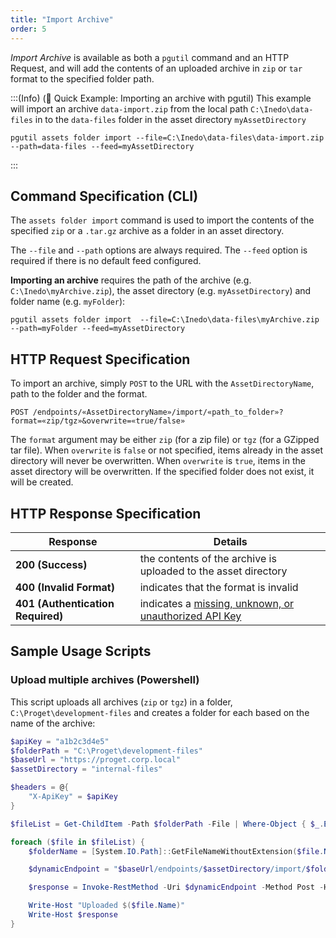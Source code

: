```yaml
---
title: "Import Archive"
order: 5
---
```


*Import Archive* is available as both a `pgutil` command and an HTTP Request, and will add the contents of an uploaded archive in `zip` or `tar` format to the specified folder path. 

:::(Info) (🚀 Quick Example: Importing an archive with pgutil)
This example will import an archive `data-import.zip` from the local path `C:\Inedo\data-files` in to the `data-files` folder in the asset directory `myAssetDirectory`

```
pgutil assets folder import --file=C:\Inedo\data-files\data-import.zip --path=data-files --feed=myAssetDirectory
```
:::

## Command Specification (CLI)
The `assets folder import` command is used to import the contents of the specified `zip` or a `.tar.gz` archive as a folder in an asset directory. 

The `--file` and `--path` options are always required. The `--feed` option is required if there is no default feed configured.

**Importing an archive** requires the path of the archive (e.g. `C:\Inedo\myArchive.zip`), the asset directory (e.g. `myAssetDirectory`) and folder name (e.g. `myFolder`):
```
pgutil assets folder import  --file=C:\Inedo\data-files\myArchive.zip --path=myFolder --feed=myAssetDirectory
```
## HTTP Request Specification
To import an archive, simply `POST` to the URL with the `AssetDirectoryName`, path to the folder and the format.

```
POST /endpoints/«AssetDirectoryName»/import/«path_to_folder»?format=«zip/tgz»&overwrite=«true/false»
```

The `format` argument may be either `zip` (for a zip file) or `tgz` (for a GZipped tar file). When `overwrite` is `false` or not specified, items already in the asset directory will never be overwritten. When `overwrite` is `true`, items in the asset directory will be overwritten. If the specified folder does not exist, it will be created. 

## HTTP Response Specification

| Response | Details |
| --- | --- |
| **200 (Success)** | the contents of the archive is uploaded to the asset directory |
| **400 (Invalid Format)** | indicates that the format is invalid |
| **401 (Authentication Required)** | indicates a [missing, unknown, or unauthorized API Key](/docs/proget/reference-api/proget-api-assets#authentication) |

## Sample Usage Scripts

### Upload multiple archives (Powershell)
This script uploads all archives (`zip` or `tgz`) in a folder, `C:\Proget\development-files` and creates a folder for each based on the name of the archive:

```powershell
$apiKey = "a1b2c3d4e5"
$folderPath = "C:\Proget\development-files"
$baseUrl = "https://proget.corp.local"
$assetDirectory = "internal-files"

$headers = @{
    "X-ApiKey" = $apiKey
}

$fileList = Get-ChildItem -Path $folderPath -File | Where-Object { $_.Extension -eq ".zip" -or $_.Extension -eq ".tgz" }

foreach ($file in $fileList) {
    $folderName = [System.IO.Path]::GetFileNameWithoutExtension($file.Name)

    $dynamicEndpoint = "$baseUrl/endpoints/$assetDirectory/import/$folderName"

    $response = Invoke-RestMethod -Uri $dynamicEndpoint -Method Post -Headers $headers -InFile $file.FullName -ContentType "application/octet-stream"

    Write-Host "Uploaded $($file.Name)"
    Write-Host $response
}
```